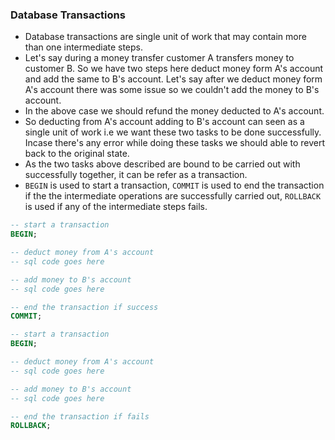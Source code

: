 ### Database Transactions
* Database transactions are single unit of work that may contain more than one intermediate steps.
* Let's say during a money transfer customer A transfers money to customer B. So we have two steps here deduct money form A's account and add the same to B's account. Let's say after we deduct money form A's account there was some issue so we couldn't add the money to B's account.
* In the above case we should refund the money deducted to A's account.
* So deducting from A's account adding to B's account can seen as a single unit of work i.e we want these two tasks to be done successfully. Incase there's any error while doing these tasks we should able to revert back to the original state.
* As the two tasks above described are bound to be carried out with successfully together, it can be refer as a transaction.
* `BEGIN` is used to start a transaction, `COMMIT` is used to end the transaction if the the intermediate operations are successfully carried out, `ROLLBACK` is used if any of the intermediate steps fails.
```sql
-- start a transaction
BEGIN;

-- deduct money from A's account
-- sql code goes here

-- add money to B's account
-- sql code goes here

-- end the transaction if success
COMMIT;
```
```sql
-- start a transaction
BEGIN;

-- deduct money from A's account
-- sql code goes here

-- add money to B's account
-- sql code goes here

-- end the transaction if fails
ROLLBACK;
```
